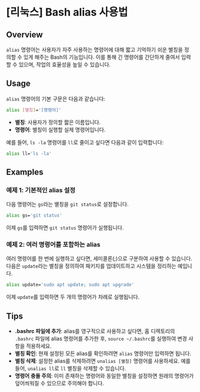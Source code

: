 # [리눅스] Bash alias 사용법

## Overview
`alias` 명령어는 사용자가 자주 사용하는 명령어에 대해 짧고 기억하기 쉬운 별칭을 정의할 수 있게 해주는 Bash의 기능입니다. 이를 통해 긴 명령어를 간단하게 줄여서 입력할 수 있으며, 작업의 효율성을 높일 수 있습니다.

## Usage
`alias` 명령어의 기본 구문은 다음과 같습니다:

```bash
alias [별칭]='[명령어]'
```

- **별칭**: 사용자가 정의할 짧은 이름입니다.
- **명령어**: 별칭이 실행할 실제 명령어입니다.

예를 들어, `ls -la` 명령어를 `ll`로 줄이고 싶다면 다음과 같이 입력합니다:

```bash
alias ll='ls -la'
```

## Examples
### 예제 1: 기본적인 alias 설정
다음 명령어는 `gs`라는 별칭을 `git status`로 설정합니다.

```bash
alias gs='git status'
```

이제 `gs`를 입력하면 `git status` 명령어가 실행됩니다.

### 예제 2: 여러 명령어를 포함하는 alias
여러 명령어를 한 번에 실행하고 싶다면, 세미콜론(;)으로 구분하여 사용할 수 있습니다. 다음은 `update`라는 별칭을 정의하여 패키지를 업데이트하고 시스템을 정리하는 예입니다.

```bash
alias update='sudo apt update; sudo apt upgrade'
```

이제 `update`를 입력하면 두 개의 명령어가 차례로 실행됩니다.

## Tips
- **.bashrc 파일에 추가**: alias를 영구적으로 사용하고 싶다면, 홈 디렉토리의 `.bashrc` 파일에 alias 명령어를 추가한 후, `source ~/.bashrc`를 실행하여 변경 사항을 적용하세요.
- **별칭 확인**: 현재 설정된 모든 alias를 확인하려면 `alias` 명령어만 입력하면 됩니다.
- **별칭 삭제**: 설정한 alias를 삭제하려면 `unalias [별칭]` 명령어를 사용하세요. 예를 들어, `unalias ll`로 `ll` 별칭을 삭제할 수 있습니다.
- **명령어 충돌 주의**: 이미 존재하는 명령어와 동일한 별칭을 설정하면 원래의 명령어가 덮어씌워질 수 있으므로 주의해야 합니다.